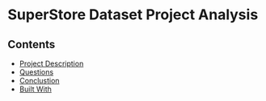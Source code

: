 # SuperStore Dataset Project Analysis
## Contents
- [Project Description](#project-description)
- [Questions](#questions)
- [Conclustion](#conclustion)
- [Built With](#built-with)
